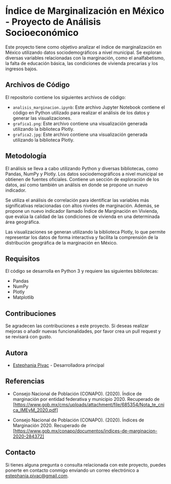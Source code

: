 # Índice de Marginalización en México - Proyecto de Análisis Socioeconómico

Este proyecto tiene como objetivo analizar el índice de marginalización en México utilizando datos sociodemográficos a nivel municipal. Se exploran diversas variables relacionadas con la marginación, como el analfabetismo, la falta de educación básica, las condiciones de vivienda precarias y los ingresos bajos.

## Archivos de Código

El repositorio contiene los siguientes archivos de código:

- `analisis_marginacion.ipynb`: Este archivo Jupyter Notebook contiene el código en Python utilizado para realizar el análisis de los datos y generar las visualizaciones.
- `grafica1.png`: Este archivo contiene una visualización generada utilizando la biblioteca Plotly.
- `grafica2.jpg`: Este archivo contiene una visualización generada utilizando la biblioteca Plotly.


## Metodología

El análisis se lleva a cabo utilizando Python y diversas bibliotecas, como Pandas, NumPy y Plotly. Los datos sociodemográficos a nivel municipal se obtienen de fuentes oficiales. Contiene un sección de exploración de los datos, así como también un análisis en donde se propone un nuevo indicador.

Se utiliza el análisis de correlación para identificar las variables más significativas relacionadas con altos niveles de marginación. Además, se propone un nuevo indicador llamado Índice de Marginación en Vivienda, que evalúa la calidad de las condiciones de vivienda en una determinada área geográfica.

Las visualizaciones se generan utilizando la biblioteca Plotly, lo que permite representar los datos de forma interactiva y facilita la comprensión de la distribución geográfica de la marginación en México.

## Requisitos

El código se desarrolla en Python 3 y requiere las siguientes bibliotecas:

- Pandas
- NumPy
- Plotly
- Matplotlib

## Contribuciones

Se agradecen las contribuciones a este proyecto. Si deseas realizar mejoras o añadir nuevas funcionalidades, por favor crea un pull request y se revisará con gusto.


## Autora

- [Estephania Pivac](https://github.com/estephaniapa) - Desarrolladora principal


## Referencias

- Consejo Nacional de Población (CONAPO). (2020). Índice de marginación por entidad federativa y municipio 2020. Recuperado de [https://www.gob.mx/cms/uploads/attachment/file/685354/Nota_te_cnica_IMEyM_2020.pdf]

- Consejo Nacional de Población (CONAPO). (2020). Índices de Marginación 2020. Recuperado de [https://www.gob.mx/conapo/documentos/indices-de-marginacion-2020-284372]

## Contacto

Si tienes alguna pregunta o consulta relacionada con este proyecto, puedes ponerte en contacto conmigo enviando un correo electrónico a [estephania.pivac@gmail.com](estephania.pivac@gmail.com).
